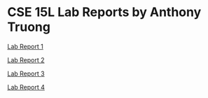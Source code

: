 # CSE 15L Lab Reports by Anthony Truong

[Lab Report 1](./lab-report-1/lab-report-1-week-2.md)

[Lab Report 2](./lab-report-2/lab-report-2-week-4.md)

[Lab Report 3](./lab-report-3/lab-report-3-week-6.md)

[Lab Report 4](./lab-report-4/lab-report-4-week-8.md)